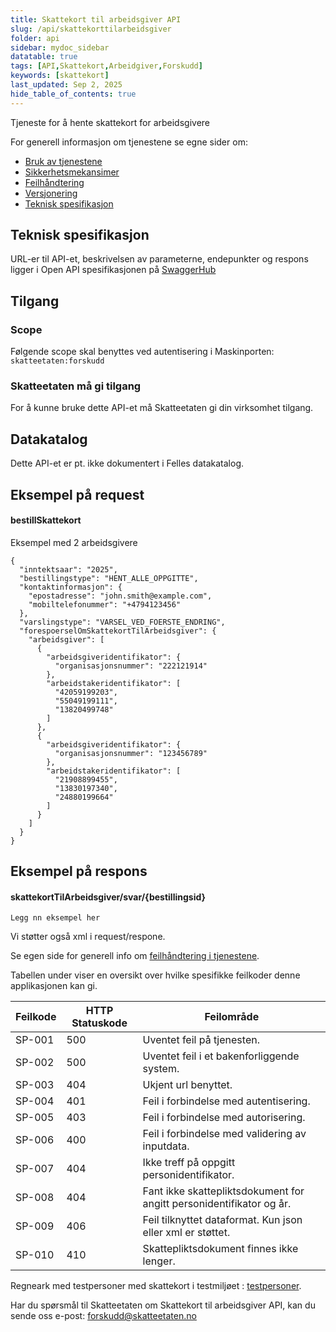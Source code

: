 ```yaml
---
title: Skattekort til arbeidsgiver API
slug: /api/skattekorttilarbeidsgiver
folder: api
sidebar: mydoc_sidebar
datatable: true
tags: [API,Skattekort,Arbeidgiver,Forskudd]
keywords: [skattekort]
last_updated: Sep 2, 2025
hide_table_of_contents: true
---
```


<Summary>Tjeneste for å hente skattekort for arbeidsgivere</Summary>

<Tabs underline={true}>
<TabItem headerText="Om tjenesten" itemKey="itemKey-1" default>

For generell informasjon om tjenestene se egne sider om:

* [Bruk av tjenestene](../om/bruk.md)
* [Sikkerhetsmekansimer](../om/sikkerhet.md)
* [Feilhåndtering](../om/feil.md)
* [Versjonering](../om/versjoner.md)
* [Teknisk spesifikasjon](../om/tekniskspesifikasjon.md)

## Teknisk spesifikasjon

URL-er til API-et, beskrivelsen av parameterne, endepunkter og respons ligger i Open API spesifikasjonen på
[SwaggerHub](https://app.swaggerhub.com/apis/skatteetaten/bestilling-av_skattekort)

## Tilgang

### Scope
Følgende scope skal benyttes ved autentisering i Maskinporten: `skatteetaten:forskudd`

### Skatteetaten må gi tilgang
For å kunne bruke dette API-et må Skatteetaten gi din virksomhet tilgang.

## Datakatalog

Dette API-et er pt. ikke dokumentert i Felles datakatalog.

</TabItem>
<TabItem headerText="Eksempler" itemKey="itemKey-2"> 

## Eksempel på request
#### bestillSkattekort
Eksempel med 2 arbeidsgivere 
```
{
  "inntektsaar": "2025",
  "bestillingstype": "HENT_ALLE_OPPGITTE",
  "kontaktinformasjon": {
    "epostadresse": "john.smith@example.com",
    "mobiltelefonummer": "+4794123456"
  },
  "varslingstype": "VARSEL_VED_FOERSTE_ENDRING",
  "forespoerselOmSkattekortTilArbeidsgiver": {
    "arbeidsgiver": [
      {
        "arbeidsgiveridentifikator": {
          "organisasjonsnummer": "222121914"
        },
        "arbeidstakeridentifikator": [
          "42059199203",
          "55049199111",
          "13820499748"
        ]
      },
      {
        "arbeidsgiveridentifikator": {
          "organisasjonsnummer": "123456789"
        },
        "arbeidstakeridentifikator": [
          "21908899455",
          "13830197340",
          "24880199664"
        ]
      }
    ]
  }
}
```

## Eksempel på respons
#### skattekortTilArbeidsgiver/svar/{bestillingsid}


```
Legg nn eksempel her
```

Vi støtter også xml i request/respone.

</TabItem>
<TabItem headerText="Feilkoder" itemKey="itemKey-3">

Se egen side for generell info om [feilhåndtering i tjenestene](../om/feil.md).

Tabellen under viser en oversikt over hvilke spesifikke feilkoder denne applikasjonen kan gi.

| Feilkode | HTTP Statuskode | Feilområde                                                           |
|----------|-----------------|----------------------------------------------------------------------|
| SP-001   | 500             | Uventet feil på tjenesten.                                           |
| SP-002   | 500             | Uventet feil i et bakenforliggende system.                           |
| SP-003   | 404             | Ukjent url benyttet.                                                 |
| SP-004   | 401             | Feil i forbindelse med autentisering.                                |
| SP-005   | 403             | Feil i forbindelse med autorisering.                                 |
| SP-006   | 400             | Feil i forbindelse med validering av inputdata.                      |
| SP-007   | 404             | Ikke treff på oppgitt personidentifikator.                           |
| SP-008   | 404             | Fant ikke skattepliktsdokument for angitt personidentifikator og år. |
| SP-009   | 406             | Feil tilknyttet dataformat. Kun json eller xml er støttet.           |    
| SP-010   | 410             | Skattepliktsdokument finnes ikke lenger.                             |

</TabItem>
<TabItem headerText="Test" itemKey="itemKey-5">

Regneark med testpersoner med skattekort i testmiljøet : [testpersoner](../../static/download/skattekort_ekstern_innsending_2025.xlsx).

</TabItem>
<TabItem headerText="Kontakt oss" itemKey="itemKey-6">
  
Har du spørsmål til Skatteetaten om Skattekort til arbeidsgiver API, kan du sende oss e-post: forskudd@skatteetaten.no  
  
</TabItem>
</Tabs>
